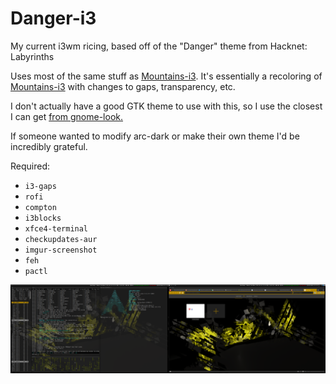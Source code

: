 # Danger-i3

My current i3wm ricing, based off of the "Danger" theme from Hacknet: Labyrinths

Uses most of the same stuff as [Mountains-i3](https://github.com/Virepri/Mountains-i3). It's essentially a recoloring of [Mountains-i3](https://github.com/Virepri/Mountains-i3) with changes to gaps, transparency, etc.

I don't actually have a good GTK theme to use with this, so I use the closest I can get [from gnome-look.](https://www.gnome-look.org/p/1013455/)

If someone wanted to modify arc-dark or make their own theme I'd be incredibly grateful.

Required:

- `i3-gaps`
- `rofi`
- `compton`
- `i3blocks`
- `xfce4-terminal`
- `checkupdates-aur`
- `imgur-screenshot`
- `feh`
- `pactl`

![Showing Off](https://github.com/Virepri/Danger-i3/blob/master/sf.png "Showing off")
